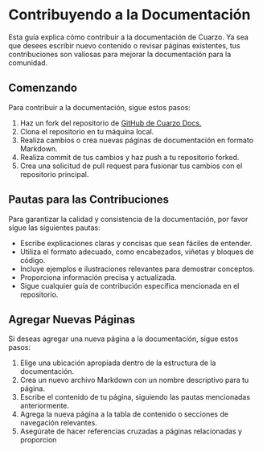 # Contribuyendo a la Documentación

Esta guía explica cómo contribuir a la documentación de Cuarzo. Ya sea que desees escribir nuevo contenido o revisar páginas existentes, tus contribuciones son valiosas para mejorar la documentación para la comunidad.

## Comenzando

Para contribuir a la documentación, sigue estos pasos:

1. Haz un fork del repositorio de [GitHub de Cuarzo Docs.](https://github.com/gabriedev/cuarzo-docs)
2. Clona el repositorio en tu máquina local.
3. Realiza cambios o crea nuevas páginas de documentación en formato Markdown.
4. Realiza commit de tus cambios y haz push a tu repositorio forked.
5. Crea una solicitud de pull request para fusionar tus cambios con el repositorio principal.

## Pautas para las Contribuciones

Para garantizar la calidad y consistencia de la documentación, por favor sigue las siguientes pautas:

- Escribe explicaciones claras y concisas que sean fáciles de entender.
- Utiliza el formato adecuado, como encabezados, viñetas y bloques de código.
- Incluye ejemplos e ilustraciones relevantes para demostrar conceptos.
- Proporciona información precisa y actualizada.
- Sigue cualquier guía de contribución específica mencionada en el repositorio.

## Agregar Nuevas Páginas

Si deseas agregar una nueva página a la documentación, sigue estos pasos:

1. Elige una ubicación apropiada dentro de la estructura de la documentación.
2. Crea un nuevo archivo Markdown con un nombre descriptivo para tu página.
3. Escribe el contenido de tu página, siguiendo las pautas mencionadas anteriormente.
4. Agrega la nueva página a la tabla de contenido o secciones de navegación relevantes.
5. Asegúrate de hacer referencias cruzadas a páginas relacionadas y proporcion
